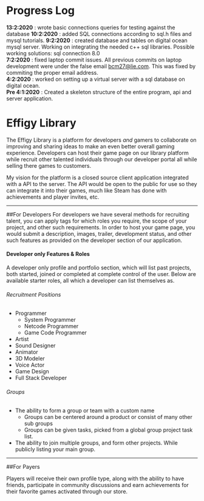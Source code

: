 # Progress Log
<b>13:2:2020</b> : wrote basic connections queries for testing against the database 
<b>10:2:2020</b> : added SQL connections according to sql.h files and mysql tutorials.
<b>9:2:2020</b> : created database and tables on digital ocean mysql server. Working on integrating the needed c++ sql libraries.                       Possible working solutions: sql connection 8.0
<br/>
<b>7:2:2020</b> : fixed laptop commit issues. All previous commits on laptop development were under the false email bcm27@lie.com. This was fixed by commiting the proper email address.
<br/>
<b>4:2:2020</b> : worked on setting up a virtual server with a sql database on digital ocean.
<br/>
<b>Pre 4:1:2020</b> : Created a skeleton structure of the entire program, api and server application.
<br/>
# Effigy Library

The Effigy Library is a platform for developers *and* gamers to collaborate on improving and sharing ideas to make an even better overall gaming experience. Developers can host their game page on our library platform while recruit other talented individuals through our developer portal all while selling there games to customers.

My vision for the platform is a closed source client application integrated with a API to the server. The API would be open to the public for use so they can integrate it into their games, much like Steam has done with achievements and player invites, etc.

------------


##For Developers
For developers we have several methods for recruiting talent, you can apply tags for which roles you require, the scope of your project, and other such requirements. In order to host your game page, you would submit a description, images, trailer, development status, and other such features as provided on the developer section of our application.

#### Developer only Features & Roles
A developer only profile and portfolio section, which will list past projects, both started, joined or completed at complete control of the user. Below are available starter roles, all which a developer can list themselves as.

###### Recruitment Positions
+ Programmer
    + System Programmer
    + Netcode Programmer
    + Game Code Programmer
+ Artist
+ Sound Designer
+ Animator
+ 3D Modeler
+ Voice Actor
+ Game Design
+ Full Stack Developer

###### Groups
+ The ability to form a group or team with a custom name
    * Groups can be centered around a product or consist of many other sub groups
    * Groups can be given tasks, picked from a global group project task list.
+ The ability to join multiple groups, and form other projects. While publicly listing your main group.

------------


##For Payers

Players will receive their own profile type, along with the ability to have friends, participate in community discussions and earn achievements for their favorite games activated through our store.




